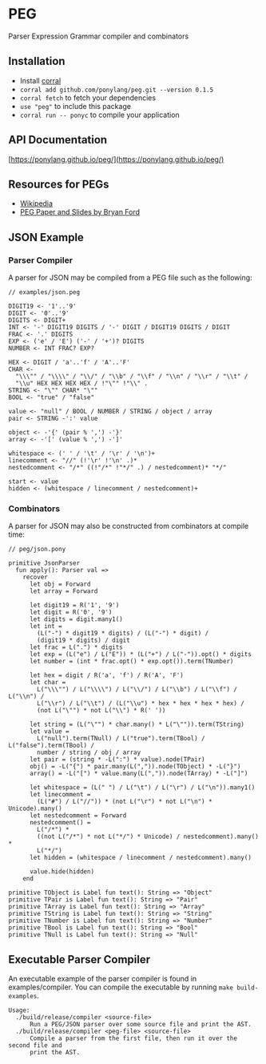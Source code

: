 # PEG

Parser Expression Grammar compiler and combinators

## Installation

- Install [corral](https://github.com/ponylang/corral)
- `corral add github.com/ponylang/peg.git --version 0.1.5`
- `corral fetch` to fetch your dependencies
- `use "peg"` to include this package
- `corral run -- ponyc` to compile your application

## API Documentation

[https://ponylang.github.io/peg/](https://ponylang.github.io/peg/)

## Resources for PEGs

- [Wikipedia](https://en.wikipedia.org/wiki/Parsing_expression_grammar)
- [PEG Paper and Slides by Bryan Ford](https://bford.info/pub/lang/peg/)

## JSON Example

### Parser Compiler

A parser for JSON may be compiled from a PEG file such as the following:

```peg
// examples/json.peg

DIGIT19 <- '1'..'9'
DIGIT <- '0'..'9'
DIGITS <- DIGIT+
INT <- '-' DIGIT19 DIGITS / '-' DIGIT / DIGIT19 DIGITS / DIGIT
FRAC <- '.' DIGITS
EXP <- ('e' / 'E') ('-' / '+')? DIGITS
NUMBER <- INT FRAC? EXP?

HEX <- DIGIT / 'a'..'f' / 'A'..'F'
CHAR <-
  "\\\"" / "\\\\" / "\\/" / "\\b" / "\\f" / "\\n" / "\\r" / "\\t" /
  "\\u" HEX HEX HEX HEX / !"\"" !"\\" .
STRING <- "\"" CHAR* "\""
BOOL <- "true" / "false"

value <- "null" / BOOL / NUMBER / STRING / object / array
pair <- STRING -':' value

object <- -'{' (pair % ',') -'}'
array <- -'[' (value % ',') -']'

whitespace <- (' ' / '\t' / '\r' / '\n')+
linecomment <- "//" (!'\r' !'\n' .)*
nestedcomment <- "/*" ((!"/*" !"*/" .) / nestedcomment)* "*/"

start <- value
hidden <- (whitespace / linecomment / nestedcomment)+
```

### Combinators

A parser for JSON may also be constructed from combinators at compile time:

```pony
// peg/json.pony

primitive JsonParser
  fun apply(): Parser val =>
    recover
      let obj = Forward
      let array = Forward

      let digit19 = R('1', '9')
      let digit = R('0', '9')
      let digits = digit.many1()
      let int =
        (L("-") * digit19 * digits) / (L("-") * digit) /
        (digit19 * digits) / digit
      let frac = L(".") * digits
      let exp = (L("e") / L("E")) * (L("+") / L("-")).opt() * digits
      let number = (int * frac.opt() * exp.opt()).term(TNumber)

      let hex = digit / R('a', 'f') / R('A', 'F')
      let char =
        L("\\\"") / L("\\\\") / L("\\/") / L("\\b") / L("\\f") / L("\\n") /
        L("\\r") / L("\\t") / (L("\\u") * hex * hex * hex * hex) /
        (not L("\"") * not L("\\") * R(' '))

      let string = (L("\"") * char.many() * L("\"")).term(TString)
      let value =
        L("null").term(TNull) / L("true").term(TBool) / L("false").term(TBool) /
        number / string / obj / array
      let pair = (string * -L(":") * value).node(TPair)
      obj() = -L("{") * pair.many(L(",")).node(TObject) * -L("}")
      array() = -L("[") * value.many(L(",")).node(TArray) * -L("]")

      let whitespace = (L(" ") / L("\t") / L("\r") / L("\n")).many1()
      let linecomment =
        (L("#") / L("//")) * (not L("\r") * not L("\n") * Unicode).many()
      let nestedcomment = Forward
      nestedcomment() =
        L("/*") *
        ((not L("/*") * not L("*/") * Unicode) / nestedcomment).many() *
        L("*/")
      let hidden = (whitespace / linecomment / nestedcomment).many()

      value.hide(hidden)
    end

primitive TObject is Label fun text(): String => "Object"
primitive TPair is Label fun text(): String => "Pair"
primitive TArray is Label fun text(): String => "Array"
primitive TString is Label fun text(): String => "String"
primitive TNumber is Label fun text(): String => "Number"
primitive TBool is Label fun text(): String => "Bool"
primitive TNull is Label fun text(): String => "Null"
```

## Executable Parser Compiler

An executable example of the parser compiler is found in examples/compiler.
You can compile the executable by running `make build-examples`.

```console
Usage:
  ./build/release/compiler <source-file>
      Run a PEG/JSON parser over some source file and print the AST.
  ./build/release/compiler <peg-file> <source-file>
      Compile a parser from the first file, then run it over the second file and
      print the AST.
```
